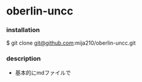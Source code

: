 # oberlin-uncc

### installation
$ git clone git@github.com:mija210/oberlin-uncc.git

### description
* 基本的にmdファイルで
